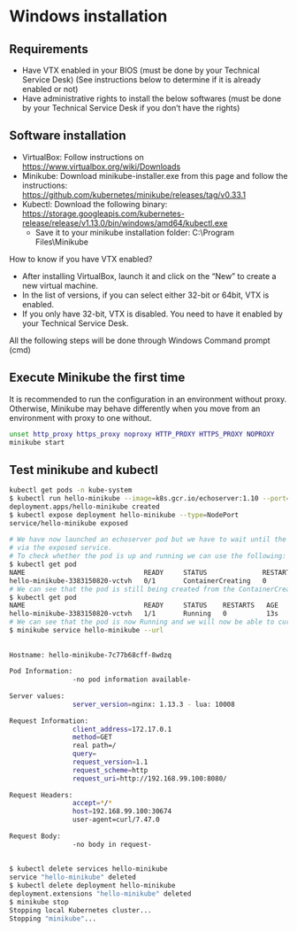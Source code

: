 # Windows installation 
## Requirements
- Have VTX enabled in your BIOS (must be done by your Technical Service Desk) (See instructions below to determine if it is already enabled or not)
- Have administrative rights to install the below softwares (must be done by your Technical Service Desk if you don’t have the rights)
 
## Software installation
- VirtualBox: Follow instructions on https://www.virtualbox.org/wiki/Downloads
- Minikube: Download minikube-installer.exe from this page and follow the instructions: https://github.com/kubernetes/minikube/releases/tag/v0.33.1
- Kubectl: Download the following binary: https://storage.googleapis.com/kubernetes-release/release/v1.13.0/bin/windows/amd64/kubectl.exe
  - Save it to your minikube installation folder: C:\Program Files\Minikube
 
How to know if you have VTX enabled?
- After installing VirtualBox, launch it and click on the “New” to create a new virtual machine.
- In the list of versions, if you can select either 32-bit or 64bit, VTX is enabled.
- If you only have 32-bit, VTX is disabled. You need to have it enabled by your Technical Service Desk.
 
All the following steps will be done through Windows Command prompt (cmd)
 
## Execute Minikube the first time
It is recommended to run the configuration in an environment without proxy. Otherwise, Minikube may behave differently when you move from an environment with proxy to one without.
```bash
unset http_proxy https_proxy noproxy HTTP_PROXY HTTPS_PROXY NOPROXY
minikube start
```

## Test minikube and kubectl
```bash
kubectl get pods -n kube-system
$ kubectl run hello-minikube --image=k8s.gcr.io/echoserver:1.10 --port=8080
deployment.apps/hello-minikube created
$ kubectl expose deployment hello-minikube --type=NodePort
service/hello-minikube exposed
 
# We have now launched an echoserver pod but we have to wait until the pod is up before curling/accessing it
# via the exposed service.
# To check whether the pod is up and running we can use the following:
$ kubectl get pod
NAME                              READY     STATUS              RESTARTS   AGE
hello-minikube-3383150820-vctvh   0/1       ContainerCreating   0          3s
# We can see that the pod is still being created from the ContainerCreating status
$ kubectl get pod
NAME                              READY     STATUS    RESTARTS   AGE
hello-minikube-3383150820-vctvh   1/1       Running   0          13s
# We can see that the pod is now Running and we will now be able to curl it:
$ minikube service hello-minikube --url
 
 
Hostname: hello-minikube-7c77b68cff-8wdzq
 
Pod Information:
                -no pod information available-
 
Server values:
                server_version=nginx: 1.13.3 - lua: 10008
 
Request Information:
                client_address=172.17.0.1
                method=GET
                real path=/
                query=
                request_version=1.1
                request_scheme=http
                request_uri=http://192.168.99.100:8080/
 
Request Headers:
                accept=*/*
                host=192.168.99.100:30674
                user-agent=curl/7.47.0
 
Request Body:
                -no body in request-
 
 
$ kubectl delete services hello-minikube
service "hello-minikube" deleted
$ kubectl delete deployment hello-minikube
deployment.extensions "hello-minikube" deleted
$ minikube stop
Stopping local Kubernetes cluster...
Stopping "minikube"...
```
